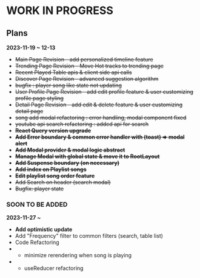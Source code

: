# WORK IN PROGRESS #

## Plans ##
**2023-11-19 ~ 12-13**
- ~~Main Page Revision - add personalized timeline feature~~
- ~~Trending Page Revision - Move Hot tracks to trending page~~
- ~~Recent Played Table apis & client side api calls~~
- ~~Discover Page Revision - advanced suggestion algorithm~~
- ~~bugfix : player song like state not updating~~
- ~~User Profile Page Revision - add edit profile feature & user customizing profile page styling~~
- ~~Detail Page Revision - add edit & delete feature & user customizing detail page~~
- ~~song add modal refactoring : error handling, modal component fixed~~
- ~~youtube api search refactoring : added api for search~~
- ~~**React Query version upgrade**~~
- ~~**Add Error boundary & common error handler with (toast) => modal alert**~~
- ~~**Add Modal provider & modal logic abstract**~~
- **~~Manage Modal with global state & move it to RootLayout~~**
- ~~**Add Suspense boundary (on necessary)**~~
- ~~**Add index on Playlist songs**~~
- ~~**Edit playlist song order feature**~~
- ~~Add Search on header (search modal)~~
- ~~Bugfix: player state~~

### SOON TO BE ADDED ###
**2023-11-27 ~**
- **Add optimistic update**
- Add "Frequency" filter to common filters (search, table list)
- Code Refactoring 
- - minimize rerendering when song is playing
- - useReducer refactoring
